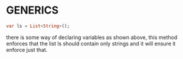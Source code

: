 # GENERICS

```dart
var ls = List<String>();
```

there is some way of declaring variables as shown above, this method enforces that the list ls should contain only strings and it will ensure it enforce just that.
